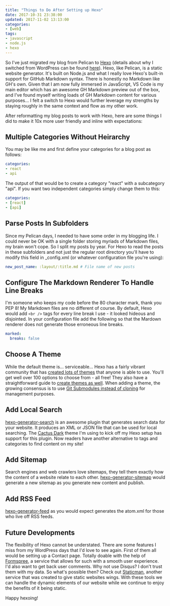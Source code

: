 ```yaml
---
title: "Things to Do After Setting up Hexo"
date: 2017-10-31 23:38:00
updated: 2017-11-02 13:13:00
categories:
- [web]
tags:
- javascript
- node.js
- hexo
---
```


So I've just migrated my blog from Pelican to <a href="https://hexo.io" target="_blank" rel="nofollow noopener noreferrer">Hexo</a> (details about why I switched from WordPress can be found [here](/blog/2016/09/27/switch-to-static)). Hexo, like Pelican, is a static website generator. It's built on Node.js and what I really love Hexo's built-in support for GitHub Markdown syntax. There is honestly no Markdown like GH's own. Given that I am now fully immersed in JavaScript, VS Code is my main editor which has an awesome GH Markdown preview out of the box, and I've found myself writing loads of GH Markdown content for various purposes... I felt a switch to Hexo would further leverage my strengths by staying roughly in the same context and flow as my other work.

After reformatting my blog posts to work with Hexo, here are some things I did to make it 10x more user friendly and inline with expectations:

## Multiple Categories Without Heirarchy

You may be like me and first define your categories for a blog post as follows:

```yaml
categories:
- react
- api
```

The output of that would be to create a category "react" with a subcategory "api". If you want two independent categories simply change them to this:

```yaml
categories:
- [react]
- [api]
```

## Parse Posts In Subfolders

Since my Pelican days, I needed to have some order in my blogging life. I could never be OK with a single folder storing myriads of Markdown files, my brain won't cope. So I split my posts by year. For Hexo to read the posts in these subfolders and not just the regular root directory you'll have to modify this field in _config.xml (or whatever configuration file you're using):

```yaml
new_post_name: :layout/:title.md # File name of new posts
```

## Configure The Markdown Renderer To Handle Line Breaks

I'm someone who keeps my code before the 80 character mark, thank you PEP 8! My Markdown files are no different of course. By default, Hexo would add `<br />` tags for every line break I use - it looked hideous and disjointed. In your configuration file add the following so that the Mardown renderer does not generate those erroneous line breaks.

```yaml
marked:
  breaks: false
```

## Choose A Theme

While the default theme is... serviceable... Hexo has a fairly vibrant community that has <a href="https://hexo.io/themes" target="_blank" rel="nofollow noopener noreferrer">created lots of themes</a> that anyone is able to use. You'll get well over 100 options to choose from - all free! They also have a straightforward guide to <a href="https://hexo.io/docs/themes.html" target="_blank" rel="nofollow noopener noreferrer">create themes as well</a>. When adding a theme, the growing consensus is to use <a href="http://jr0cket.co.uk/hexo/using-git-submodules-for-custom-hexo-theme.html" target="_blank" rel="nofollow noopener noreferrer">Git Submodules instead of cloning</a> for management purposes.

## Add Local Search

<a href="https://github.com/PaicHyperionDev/hexo-generator-search" target="_blank" rel="nofollow noopener noreferrer">hexo-generator-search</a> is an awesome plugin that generates search data for your website. It produces an XML or JSON file that can be used for local searching. The <a href="https://github.com/probberechts/cactus-dark" target="_blank" rel="nofollow noopener noreferrer">Cactus Dark</a> theme I'm using to kick off my Hexo setup has support for this plugin. Now readers have another alternative to tags and categories to find content on my site!

## Add Sitemap

Search engines and web crawlers love sitemaps, they tell them exactly how the content of a website relate to each other. <a href="https://github.com/hexojs/hexo-generator-sitemap" target="_blank" rel="nofollow noopener noreferrer">hexo-generator-sitemap</a> would generate a new sitemap as you generate new content and publish.

## Add RSS Feed

<a href="https://github.com/hexojs/hexo-generator-feed" target="_blank" rel="nofollow noopener noreferrer">hexo-generator-feed</a> as you would expect generates the atom.xml for those who live off RSS feeds.

## Future Developments

The flexibility of Hexo cannot be understated. There are some features I miss from my WordPress days that I'd love to see again. First of them all would be setting up a Contact page. Totally doable with the help of <a href="https://formspree.io" target="_blank" rel="nofollow noopener noreferrer">Formspree</a>, a service that allows for such with a smooth user experience. I'd also want to get back user comments. Why not use Disqus? I don't trust them with my data. So what's possible then? Check out <a href="https://staticman.net" target="_blank" rel="nofollow noopener noreferrer">Staticman</a>, another service that was created to give static websites wings. With these tools we can handle the dynamic elements of our website while we continue to enjoy the benefits of it being static.

Happy hexoing!
